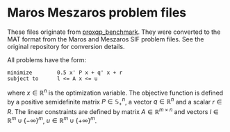 # Maros Meszaros problem files

These files originate from [proxqp\_benchmark](https://github.com/Simple-Robotics/proxqp_benchmark/blob/86780921f82d5c7c04a8bddb66b03c85a1a1fbb8/problem_classes/maros_meszaros_data). They were converted to the MAT format from the Maros and Meszaros SIF problem files. See the original repository for conversion details.

All problems have the form:
```
minimize        0.5 x' P x + q' x + r
subject to      l <= A x <= u
```

where $x \in \mathbb{R}^n$ is the optimization variable. The objective function is defined by a positive semidefinite matrix $P \in \mathbb{S}^n_+$, a vector $q \in \mathbb{R}^n$ and a scalar $r \in R$. The linear constraints are defined by matrix $A \in \mathbb{R}^{m \times n}$ and vectors $l \in \mathbb{R}^m \cup \{-\infty\}^m$, $u \in \mathbb{R}^m \cup \{+\infty\}^m$.

